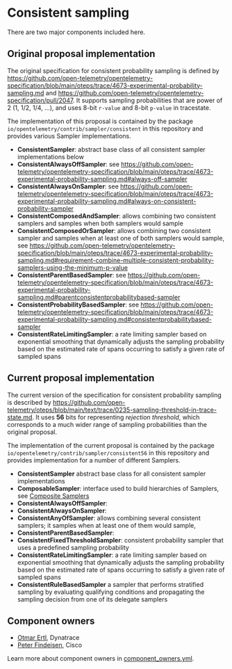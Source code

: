 # Consistent sampling

There are two major components included here.

## Original proposal implementation

The original specification for consistent probability sampling is defined by
<https://github.com/open-telemetry/opentelemetry-specification/blob/main/oteps/trace/4673-experimental-probability-sampling.md>
and <https://github.com/open-telemetry/opentelemetry-specification/pull/2047>.
It supports sampling probabilities that are power of 2 (1, 1/2, 1/4, ...), and uses 8-bit `r-value` and 8-bit `p-value` in tracestate.

The implementation of this proposal is contained by the package `io/opentelemetry/contrib/sampler/consistent` in this repository and provides various Sampler implementations.

* **ConsistentSampler**:
  abstract base class of all consistent sampler implementations below
* **ConsistentAlwaysOffSampler**:
  see <https://github.com/open-telemetry/opentelemetry-specification/blob/main/oteps/trace/4673-experimental-probability-sampling.md#always-off-sampler>
* **ConsistentAlwaysOnSampler**:
  see <https://github.com/open-telemetry/opentelemetry-specification/blob/main/oteps/trace/4673-experimental-probability-sampling.md#always-on-consistent-probability-sampler>
* **ConsistentComposedAndSampler**:
  allows combining two consistent samplers and samples when both samplers would sample
* **ConsistentComposedOrSampler**:
  allows combining two consistent sampler and samples when at least one of both samplers would sample,
  see <https://github.com/open-telemetry/opentelemetry-specification/blob/main/oteps/trace/4673-experimental-probability-sampling.md#requirement-combine-multiple-consistent-probability-samplers-using-the-minimum-p-value>
* **ConsistentParentBasedSampler**:
  see <https://github.com/open-telemetry/opentelemetry-specification/blob/main/oteps/trace/4673-experimental-probability-sampling.md#parentconsistentprobabilitybased-sampler>
* **ConsistentProbabilityBasedSampler**:
  see <https://github.com/open-telemetry/opentelemetry-specification/blob/main/oteps/trace/4673-experimental-probability-sampling.md#consistentprobabilitybased-sampler>
* **ConsistentRateLimitingSampler**:
  a rate limiting sampler based on exponential smoothing that dynamically adjusts the sampling
  probability based on the estimated rate of spans occurring to satisfy a given rate of sampled spans

## Current proposal implementation

The current version of the specification for consistent probability sampling is described by
<https://github.com/open-telemetry/oteps/blob/main/text/trace/0235-sampling-threshold-in-trace-state.md>.
It uses **56** bits for representing _rejection threshold_, which corresponds to a much wider range of sampling probabilities than the original proposal.

The implementation of the current proposal is contained by the package `io/opentelemetry/contrib/sampler/consistent56` in this repository and provides implementation for a number of different Samplers.

* **ConsistentSampler**
  abstract base class for all consistent sampler implementations
* **ComposableSampler**:
  interface used to build hierarchies of Samplers, see [Composite Samplers](https://github.com/open-telemetry/oteps/pull/250)
* **ConsistentAlwaysOffSampler**:
* **ConsistentAlwaysOnSampler**:
* **ConsistentAnyOfSampler**:
  allows combining several consistent samplers; it samples when at least one of them would sample,
* **ConsistentParentBasedSampler**:
* **ConsistentFixedThresholdSampler**:
  consistent probability sampler that uses a predefined sampling probability
* **ConsistentRateLimitingSampler**:
  a rate limiting sampler based on exponential smoothing that dynamically adjusts the sampling
  probability based on the estimated rate of spans occurring to satisfy a given rate of sampled spans
* **ConsistentRuleBasedSampler**
  a sampler that performs stratified sampling by evaluating qualifying conditions and propagating the sampling decision from one of its delegate samplers

## Component owners

- [Otmar Ertl](https://github.com/oertl), Dynatrace
- [Peter Findeisen](https://github.com/PeterF778), Cisco

Learn more about component owners in [component_owners.yml](../.github/component_owners.yml).
